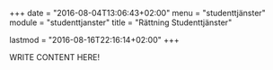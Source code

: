 +++
date = "2016-08-04T13:06:43+02:00"
menu = "studenttjänster"
module = "studenttjanster"
title = "Rättning Studenttjänster"

lastmod = "2016-08-16T22:16:14+02:00"
+++

WRITE CONTENT HERE!
